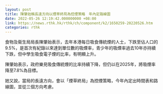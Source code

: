 ```yaml
---
layout: post
title: 陳肇始稱長遠方向以煙草終局為控煙策略　年內定路線圖
date: 2022-05-26 12:19:42.000000000 +08:00
link: https://news.rthk.hk/rthk/ch/component/k2/1650259-20220526.htm
categories: rthk
---
```


食物及衞生局局長陳肇始表示，去年本港每日吸食傳統煙的人士，下跌至佔人口的9.5%，是首次有紀錄以來達到單位數的吸煙率，青少年的吸煙率過去10年亦持續下跌，但中學生吸食電子煙的比率，有明顯上升。

陳肇始表示，政府樂見吸食傳統煙的比率持續下降，但仍以在2025年，將吸煙率降至7.8%為目標。

她又說，當局的長遠方向，會以「煙草終局」為控煙策略，今年內定出時間表和路線圖，並從三個方向考慮。
